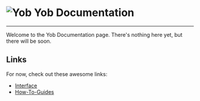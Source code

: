 <link rel="stylesheet" href="./style.css">

# ![Yob](https://rawgit.com/jordanhe2/Yob-Hosting/master/img/logo.png) Yob Documentation

---

Welcome to the Yob Documentation page.  There's nothing here yet, but there will be soon.

## Links
For now, check out these awesome links:

* [Interface](./interface/interface.html)
* [How-To-Guides](./how-to/howto.html)